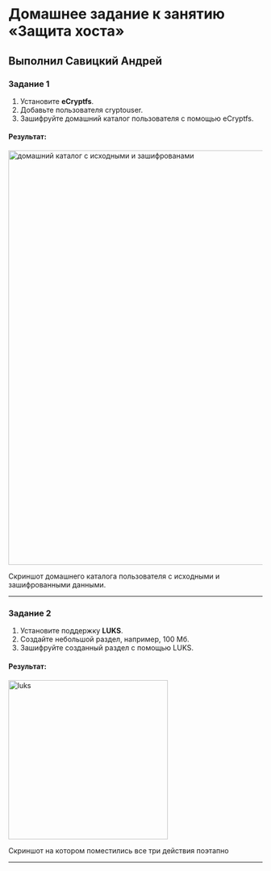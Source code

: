 # Домашнее задание к занятию  «Защита хоста»

## Выполнил Савицкий Андрей

### Задание 1

1. Установите **eCryptfs**.
2. Добавьте пользователя cryptouser.
3. Зашифруйте домашний каталог пользователя с помощью eCryptfs.

#### Результат:
<img width="823" alt="домашний каталог с исходными и зашифрованами" src="https://github.com/FoxySOTKA/SYSSEC-20/assets/141597247/5cc3b32c-6f44-4161-b4ed-07df3bdc6f58">

Скриншот домашнего каталога пользователя с исходными и зашифрованными данными.

---

### Задание 2

1. Установите поддержку **LUKS**.
2. Создайте небольшой раздел, например, 100 Мб.
3. Зашифруйте созданный раздел с помощью LUKS.

#### Результат:
<img width="316" alt="luks" src="https://github.com/FoxySOTKA/SYSSEC-20/assets/141597247/56796a10-11b8-45af-a69e-1d47129cca8c">

Скриншот на котором поместились все три действия поэтапно



---
